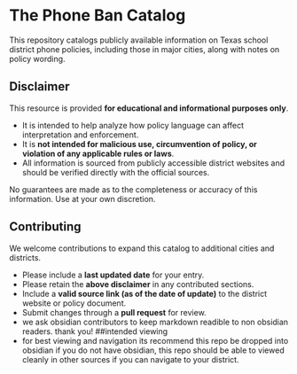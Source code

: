 # The Phone Ban Catalog

This repository catalogs publicly available information on Texas school district phone policies, including those in major cities, along with notes on policy wording.

## Disclaimer
This resource is provided **for educational and informational purposes only**.  

- It is intended to help analyze how policy language can affect interpretation and enforcement.  
- It is **not intended for malicious use, circumvention of policy, or violation of any applicable rules or laws**.  
- All information is sourced from publicly accessible district websites and should be verified directly with the official sources.  

No guarantees are made as to the completeness or accuracy of this information. Use at your own discretion.

## Contributing
We welcome contributions to expand this catalog to additional cities and districts.  

- Please include a **last updated date** for your entry.  
- Please retain the **above disclaimer** in any contributed sections.  
- Include a **valid source link (as of the date of update)** to the district website or policy document.  
- Submit changes through a **pull request** for review.
- we ask obsidian contributors to keep markdown readible to non obsidian readers. thank you!
##intended viewing
- for best viewing and navigation its recommend this repo be dropped into obsidian
if you do not have obsidian, this repo should be able to viewed cleanly in other sources if you can navigate to your district.
